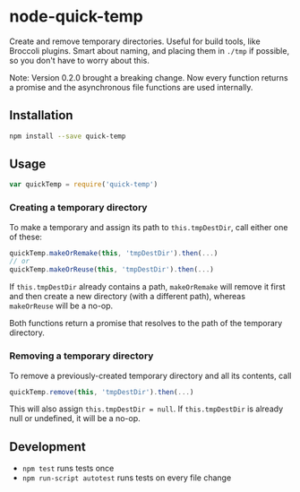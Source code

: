 # node-quick-temp

Create and remove temporary directories. Useful for build tools, like Broccoli
plugins. Smart about naming, and placing them in `./tmp` if possible, so you
don't have to worry about this.

Note: Version 0.2.0 brought a breaking change. Now every function returns a promise
and the asynchronous file functions are used internally.

## Installation

```bash
npm install --save quick-temp
```

## Usage

```js
var quickTemp = require('quick-temp')
```

### Creating a temporary directory

To make a temporary and assign its path to `this.tmpDestDir`, call either one
of these:

```js
quickTemp.makeOrRemake(this, 'tmpDestDir').then(...)
// or
quickTemp.makeOrReuse(this, 'tmpDestDir').then(...)
```

If `this.tmpDestDir` already contains a path, `makeOrRemake` will remove it
first and then create a new directory (with a different path), whereas
`makeOrReuse` will be a no-op.

Both functions return a promise that resolves to the path of the temporary directory.

### Removing a temporary directory

To remove a previously-created temporary directory and all its contents, call

```js
quickTemp.remove(this, 'tmpDestDir').then(...)
```

This will also assign `this.tmpDestDir = null`. If `this.tmpDestDir` is
already null or undefined, it will be a no-op.

## Development
- `npm test` runs tests once
- `npm run-script autotest` runs tests on every file change